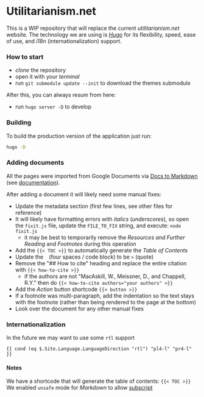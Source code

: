 # Utilitarianism.net

This is a WIP repository that will replace the current _utilitarianism.net_ website. The technology we are using is [*Hugo*](https://gohugo.io/) for its flexibility, speed, ease of use, and _i18n_ (internationalization) support.

### How to start

- _clone_ the repository
- open it with your _terminal_
- run `git submodule update --init` to download the themes submodule

After this, you can always resum from here:

- run `hugo server -D` to develop

### Building

To build the production version of the application just run:

```sh
hugo -D
```

### Adding documents

All the pages were imported from Google Documents via [Docs to Markdown](https://workspace.google.com/u/0/marketplace/app/docs_to_markdown/700168918607) (see [documentation](https://github.com/evbacher/gd2md-html/wiki)).

After adding a document it will likely need some manual fixes:
- Update the metadata section (first few lines, see other files for reference)
- It will likely have formatting errors with _italics_ (_underscores_), so open the `fixit.js` file, update the `FILE_TO_FIX` string, and execute: `node fixit.js`
    - it may be best to temporarily remove the _Resources and Further Reading_ and _Footnotes_ during this operation
- Add the `{{< TOC >}}` to automatically generate the _Table of Contents_
- Update the ` ` (four spaces / code block) to be `>` (quote)
- Remove the "## How to cite" heading and replace the entire citation with `{{< how-to-cite >}}`
    - if the authors are not "MacAskill, W., Meissner, D., and Chappell, R.Y." then do `{{< how-to-cite authors="your authors" >}}`
- Add the _Action_ button shortcode `{{< button >}}`
- If a footnote was multi-paragraph, add the indentation so the text stays with the footnote (rather than being rendered to the page at the bottom)
- Look over the document for any other manual fixes

### Internationalization

In the future we may want to use some `rtl` support
```
{{ cond (eq $.Site.Language.LanguageDirection "rtl") "pl4-l" "pr4-l" }}
```

#### Notes
We have a shortcode that will generate the table of contents: `{{< TOC >}}`
We enabled `unsafe` mode for _Markdown_ to allow [subscript](https://discourse.gohugo.io/t/footnote-sup-tag-not-working-inside-markdownify-help/25426)